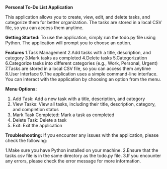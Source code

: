 <b> Personal To-Do List Application </b>

This application allows you to create, view, edit, and delete tasks, and categorize them for better organization. The tasks are stored in a local CSV file, so you can access them anytime.

<b> Getting Started:</b>
To use the application, simply run the todo.py file using Python. The application will prompt you to choose an option.

<b> Features</b>
1.Task Management
2.Add tasks with a title, description, and category
3.Mark tasks as completed
4.Delete tasks
5.Categorization
6.Categorize tasks into different categories (e.g., Work, Personal, Urgent)
7.Tasks are stored in a local CSV file, so you can access them anytime
8.User Interface
9.The application uses a simple command-line interface. You can interact with the application by choosing an option from the menu.

<b> Menu Options:</b>
1. Add Task: Add a new task with a title, description, and category
2. View Tasks: View all tasks, including their title, description, category, and completion status
3. Mark Task Completed: Mark a task as completed
4. Delete Task: Delete a task
5. Exit: Exit the application

<b>Troubleshooting:</b>
If you encounter any issues with the application, please check the following:

1.Make sure you have Python installed on your machine.
2.Ensure that the tasks.csv file is in the same directory as the todo.py file.
3.If you encounter any errors, please check the error message for more information.